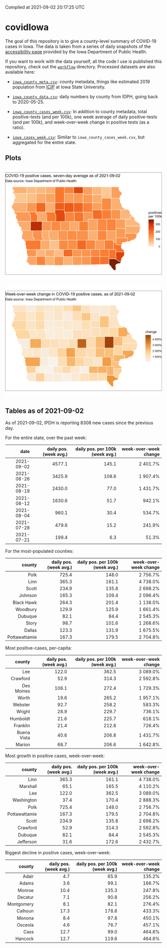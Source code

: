 Compiled at 2021-09-02 20:17:25 UTC

<!-- README.md is generated from README.Rmd. Please edit that file -->

# covidIowa

<!-- badges: start -->

<!-- badges: end -->

The goal of this repository is to give a county-level summary of
COVID-19 cases in Iowa. The data is taken from a series of daily
snapshots of the [accessibility
page](https://coronavirus.iowa.gov/pages/access) provided by the Iowa
Department of Public Health.

If you want to work with the data yourself, all the code I use is
published this repository, check out the [`workflow`](workflow)
directory. Processed datasets are also available here:

  - [`iowa_county_meta.csv`](https://raw.githubusercontent.com/ijlyttle/covidIowa/master/workflow/data/99-publish/iowa_county_meta.csv):
    county metadata, things like estimated 2019 population from
    [ICIP](https://www.icip.iastate.edu/tables/population/counties-estimates)
    at Iowa State University.

  - [`iowa_county_data.csv`](https://raw.githubusercontent.com/ijlyttle/covidIowa/master/workflow/data/99-publish/iowa_county_data.csv):
    daily numbers by county from IDPH, going back to 2020-05-25.

  - [`iowa_county_cases_week.csv`](https://raw.githubusercontent.com/ijlyttle/covidIowa/master/workflow/data/99-publish/iowa_county_data.csv):
    In addition to county metadata, total positive-tests (and per 100k),
    one week average of daily positive-tests (and per 100k), and
    week-over-week change in positive tests (as a ratio).

  - [`iowa_cases_week.csv`](https://raw.githubusercontent.com/ijlyttle/covidIowa/master/workflow/data/99-publish/iowa_cases_week.csv):
    Similar to `iowa_county_cases_week.csv`, but aggregated for the
    entire state.

## Plots

![](workflow/data/99-publish/iowa_cases.png)

![](workflow/data/99-publish/iowa_change.png)

## Tables as of 2021-09-02

As of 2021-09-02, IPDH is reporting 8308 new cases since the previous
day.

For the entire state, over the past week:

|       date | daily pos. (week avg.) | daily pos. per 100k (week avg.) | week-over-week change |
| ---------: | ---------------------: | ------------------------------: | --------------------: |
| 2021-09-02 |                 4577.1 |                           145.1 |              2 401.7% |
| 2021-08-26 |                 3425.9 |                           108.6 |              1 907.4% |
| 2021-08-19 |                 2430.0 |                            77.0 |              1 431.7% |
| 2021-08-12 |                 1630.6 |                            51.7 |                942.1% |
| 2021-08-04 |                  960.1 |                            30.4 |                534.7% |
| 2021-07-28 |                  479.6 |                            15.2 |                241.9% |
| 2021-07-21 |                  199.4 |                             6.3 |                 51.3% |

For the most-populated counties:

|        county | daily pos. (week avg.) | daily pos. per 100k (week avg.) | week-over-week change |
| ------------: | ---------------------: | ------------------------------: | --------------------: |
|          Polk |                  725.4 |                           148.0 |              2 756.7% |
|          Linn |                  365.3 |                           161.1 |              4 738.0% |
|         Scott |                  234.9 |                           135.8 |              2 698.2% |
|       Johnson |                  165.3 |                           109.4 |              2 096.4% |
|    Black Hawk |                  264.3 |                           201.4 |              1 138.0% |
|      Woodbury |                  129.9 |                           125.9 |              1 661.4% |
|       Dubuque |                   82.1 |                            84.4 |              2 545.3% |
|         Story |                   98.7 |                           101.6 |              1 268.6% |
|        Dallas |                  123.3 |                           131.9 |              1 675.5% |
| Pottawattamie |                  167.3 |                           179.5 |              2 704.8% |

Most positive-cases, per-capita:

|      county | daily pos. (week avg.) | daily pos. per 100k (week avg.) | week-over-week change |
| ----------: | ---------------------: | ------------------------------: | --------------------: |
|         Lee |                  122.0 |                           362.5 |              3 089.0% |
|    Crawford |                   52.9 |                           314.3 |              2 592.8% |
|  Des Moines |                  106.1 |                           272.4 |              1 729.3% |
|       Worth |                   19.6 |                           265.2 |              1 957.1% |
|     Webster |                   92.7 |                           258.2 |                583.3% |
|      Wright |                   28.9 |                           229.7 |                736.1% |
|    Humboldt |                   21.6 |                           225.7 |                618.1% |
|    Franklin |                   21.4 |                           212.8 |                726.4% |
| Buena Vista |                   40.6 |                           206.8 |              1 431.7% |
|      Marion |                   68.7 |                           206.6 |              1 642.8% |

Most growth in positive cases, week-over-week:

|        county | daily pos. (week avg.) | daily pos. per 100k (week avg.) | week-over-week change |
| ------------: | ---------------------: | ------------------------------: | --------------------: |
|          Linn |                  365.3 |                           161.1 |              4 738.0% |
|      Marshall |                   65.1 |                           165.5 |              4 110.2% |
|           Lee |                  122.0 |                           362.5 |              3 089.0% |
|    Washington |                   37.4 |                           170.4 |              2 888.3% |
|          Polk |                  725.4 |                           148.0 |              2 756.7% |
| Pottawattamie |                  167.3 |                           179.5 |              2 704.8% |
|         Scott |                  234.9 |                           135.8 |              2 698.2% |
|      Crawford |                   52.9 |                           314.3 |              2 592.8% |
|       Dubuque |                   82.1 |                            84.4 |              2 545.3% |
|     Jefferson |                   31.6 |                           172.6 |              2 432.7% |

Biggest decline in positive cases, week-over-week:

|     county | daily pos. (week avg.) | daily pos. per 100k (week avg.) | week-over-week change |
| ---------: | ---------------------: | ------------------------------: | --------------------: |
|      Adair |                    4.7 |                            65.9 |                135.2% |
|      Adams |                    3.6 |                            99.1 |                166.7% |
|     Monroe |                   10.4 |                           135.3 |                247.8% |
|    Decatur |                    7.1 |                            90.8 |                256.2% |
| Montgomery |                    8.1 |                            82.1 |                276.4% |
|    Calhoun |                   17.3 |                           178.8 |                433.3% |
|     Monona |                    8.4 |                            97.8 |                450.1% |
|    Osceola |                    4.6 |                            76.7 |                457.1% |
|       Cass |                   12.7 |                            99.0 |                464.6% |
|    Hancock |                   12.7 |                           119.6 |                464.6% |
